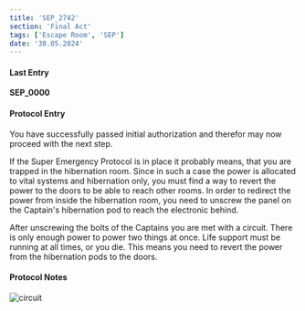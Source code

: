 ```yaml
---
title: 'SEP_2742'
section: 'Final Act'
tags: ['Escape Room', 'SEP']
date: '30.05.2024'
---
```


<script>
 import ModeKeeper from '$lib/components/general/ModeKeeper.svelte';
</script>

<ModeKeeper desired="dark"/>

#### Last Entry

**SEP_0000**

#### Protocol Entry

You have successfully passed initial authorization and therefor may now proceed with the next step.

If the Super Emergency Protocol is in place it probably means, that you are trapped in the
hibernation room. Since in such a case the power is allocated to vital systems and hibernation only,
you must find a way to revert the power to the doors to be able to reach other rooms. In order to
redirect the power from inside the hibernation room, you need to unscrew the panel on the Captain's
hibernation pod to reach the electronic behind.

After unscrewing the bolts of the Captains you are met with a circuit. There is only enough power to
power two things at once. Life support must be running at all times, or you die. This means you need
to revert the power from the hibernation pods to the doors.

#### Protocol Notes

<div class="flex justify-center">
    <img src="/images/SEP_Circuit_Trans.png" alt="circuit" class="bg-accent rounded-xl"/>
</div>
